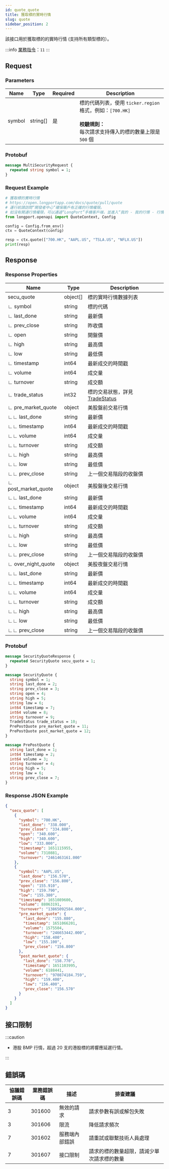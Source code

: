 ```yaml
---
id: quote_quote
title: 獲取標的實時行情
slug: quote
sidebar_position: 2
---
```


該接口用於獲取標的的實時行情 (支持所有類型標的）。

<SDKLinks module="quote" klass="QuoteContext" method="quote" />

:::info
[業務指令](../../socket/biz-command)：`11`
:::

## Request

### Parameters

| Name   | Type     | Required | Description                                                                                                                         |
| ------ | -------- | -------- | ----------------------------------------------------------------------------------------------------------------------------------- |
| symbol | string[] | 是       | 標的代碼列表，使用 `ticker.region` 格式，例如：`[700.HK]` <br /><br />**校驗規則：**<br />每次請求支持傳入的標的數量上限是 `500` 個 |

### Protobuf

```protobuf
message MultiSecurityRequest {
  repeated string symbol = 1;
}
```

### Request Example

```python
# 獲取標的實時行情
# https://open.longportapp.com/docs/quote/pull/quote
# 運行前請訪問“開發者中心“確保賬戶有正確的行情權限。
# 如沒有開通行情權限，可以通過“LongPort”手機客戶端，並進入“我的 - 我的行情 - 行情商城”購買開通行情權限。
from longport.openapi import QuoteContext, Config

config = Config.from_env()
ctx = QuoteContext(config)

resp = ctx.quote(["700.HK", "AAPL.US", "TSLA.US", "NFLX.US"])
print(resp)
```

## Response

### Response Properties

| Name                | Type     | Description                                                         |
| ------------------- | -------- | ------------------------------------------------------------------- |
| secu_quote          | object[] | 標的實時行情數據列表                                                |
| ∟ symbol            | string   | 標的代碼                                                            |
| ∟ last_done         | string   | 最新價                                                              |
| ∟ prev_close        | string   | 昨收價                                                              |
| ∟ open              | string   | 開盤價                                                              |
| ∟ high              | string   | 最高價                                                              |
| ∟ low               | string   | 最低價                                                              |
| ∟ timestamp         | int64    | 最新成交的時間戳                                                    |
| ∟ volume            | int64    | 成交量                                                              |
| ∟ turnover          | string   | 成交額                                                              |
| ∟ trade_status      | int32    | 標的交易狀態，詳見 [TradeStatus](../objects#tradestatus---交易狀態) |
| ∟ pre_market_quote  | object   | 美股盤前交易行情                                                    |
| ∟∟ last_done        | string   | 最新價                                                              |
| ∟∟ timestamp        | int64    | 最新成交的時間戳                                                    |
| ∟∟ volume           | int64    | 成交量                                                              |
| ∟∟ turnover         | string   | 成交額                                                              |
| ∟∟ high             | string   | 最高價                                                              |
| ∟∟ low              | string   | 最低價                                                              |
| ∟∟ prev_close       | string   | 上一個交易階段的收盤價                                              |
| ∟ post_market_quote | object   | 美股盤後交易行情                                                    |
| ∟∟ last_done        | string   | 最新價                                                              |
| ∟∟ timestamp        | int64    | 最新成交的時間戳                                                    |
| ∟∟ volume           | int64    | 成交量                                                              |
| ∟∟ turnover         | string   | 成交額                                                              |
| ∟∟ high             | string   | 最高價                                                              |
| ∟∟ low              | string   | 最低價                                                              |
| ∟∟ prev_close       | string   | 上一個交易階段的收盤價                                              |
| ∟ over_night_quote  | object   | 美股夜盤交易行情                                                    |
| ∟∟ last_done        | string   | 最新價                                                              |
| ∟∟ timestamp        | int64    | 最新成交的時間戳                                                    |
| ∟∟ volume           | int64    | 成交量                                                              |
| ∟∟ turnover         | string   | 成交額                                                              |
| ∟∟ high             | string   | 最高價                                                              |
| ∟∟ low              | string   | 最低價                                                              |
| ∟∟ prev_close       | string   | 上一個交易階段的收盤價                                              |

### Protobuf

```protobuf
message SecurityQuoteResponse {
  repeated SecurityQuote secu_quote = 1;
}

message SecurityQuote {
  string symbol = 1;
  string last_done = 2;
  string prev_close = 3;
  string open = 4;
  string high = 5;
  string low = 6;
  int64 timestamp = 7;
  int64 volume = 8;
  string turnover = 9;
  TradeStatus trade_status = 10;
  PrePostQuote pre_market_quote = 11;
  PrePostQuote post_market_quote = 12;
}

message PrePostQuote {
  string last_done = 1;
  int64 timestamp = 2;
  int64 volume = 3;
  string turnover = 4;
  string high = 5;
  string low = 6;
  string prev_close = 7;
}
```

### Response JSON Example

```json
{
  "secu_quote": [
    {
      "symbol": "700.HK",
      "last_done": "338.000",
      "prev_close": "334.800",
      "open": "340.600",
      "high": "340.600",
      "low": "333.000",
      "timestamp": 1651115955,
      "volume": 7310881,
      "turnover": "2461463161.000"
    },
    {
      "symbol": "AAPL.US",
      "last_done": "156.570",
      "prev_close": "156.800",
      "open": "155.910",
      "high": "159.790",
      "low": "155.380",
      "timestamp": 1651089600,
      "volume": 88063191,
      "turnover": "13865092584.000",
      "pre_market_quote": {
        "last_done": "155.880",
        "timestamp": 1651066201,
        "volume": 1575504,
        "turnover": "246653442.000",
        "high": "158.400",
        "low": "155.100",
        "prev_close": "156.800"
      },
      "post_market_quote": {
        "last_done": "158.770",
        "timestamp": 1651103995,
        "volume": 6188441,
        "turnover": "970874184.759",
        "high": "159.400",
        "low": "156.400",
        "prev_close": "156.570"
      }
    }
  ]
}
```

## 接口限制

:::caution

- 港股 BMP 行情，超過 20 支的港股標的將響應延遲行情。

:::

## 錯誤碼

| 協議錯誤碼 | 業務錯誤碼 | 描述           | 排查建議                                   |
| ---------- | ---------- | -------------- | ------------------------------------------ |
| 3          | 301600     | 無效的請求     | 請求參數有誤或解包失敗                     |
| 3          | 301606     | 限流           | 降低請求頻次                               |
| 7          | 301602     | 服務端內部錯誤 | 請重試或聯繫技術人員處理                   |
| 7          | 301607     | 接口限制       | 請求的標的數量超限，請減少單次請求標的數量 |
